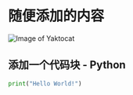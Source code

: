  # 随便添加的内容
![Image of Yaktocat](https://octodex.github.com/images/yaktocat.png)
## 添加一个代码块 - Python
```python
print("Hello World!")
```
